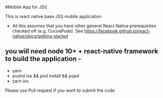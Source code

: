 
#Mobile App for JSS


This is react native base JSS mobile application
* All this assumes that you have other general React Native prerequisites checked off (e.g. CocoaPods). 
See https://facebook.github.io/react-native/docs/getting-started

you will need node 10+ + react-native framework to  build the application - 
----------


- yarn
- pushd ios && pod install && popd
- yarn ios


Please use Pull request if you want to submit the code.
